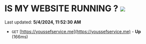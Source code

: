 # IS MY WEBSITE RUNNING ? [![](https://img.shields.io/static/v1?label=Sponsor&message=%E2%9D%A4&logo=GitHub&color=%23fe8e86)](https://github.com/sponsors/<username>)

Last updated: **5/4/2024, 11:52:30 AM**

- `GET` [https://youssefservice.me](https://youssefservice.me) - **Up** (166ms)
